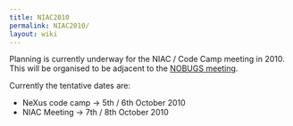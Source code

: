 ```yaml
---
title: NIAC2010
permalink: NIAC2010/
layout: wiki
---
```


Planning is currently underway for the NIAC / Code Camp meeting in 2010.
This will be organised to be adjacent to the [NOBUGS
meeting](http://www.nobugsconference.org/).

Currently the tentative dates are:

-   NeXus code camp -&gt; 5th / 6th October 2010
-   NIAC Meeting -&gt; 7th / 8th October 2010

